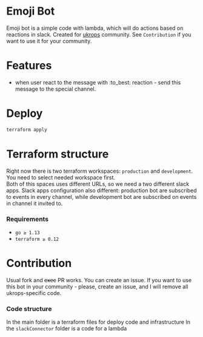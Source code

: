 # Emoji Bot
Emoji bot is a simple code with lambda, which will do actions 
based on reactions in slack. Created for [ukrops](https://ukrops.club)
community. See `Contribution` if you want to use it for your community. 

# Features
- when user react to the message with :to_best: reaction - send this message 
to the special channel.

# Deploy
```bash
terraform apply
```

# Terraform structure
Right now there is two terraform workspaces: `production` and `development`.
You need to select needed workspace first.  
Both of this spaces uses different URLs, so we need a two different slack apps. 
Slack apps configuration also different: production bot are subscribed to events 
in every channel, while development bot are subscribed on events in channel it invited to. 

### Requirements
- `go ≥ 1.13`
- `terraform ≥ 0.12`

# Contribution

Usual fork and ~~exec~~ PR works.
You can create an issue. 
If you want to use this bot in your community - please, create
an issue, and I will remove all ukrops-specific code. 

### Code structure
In the main folder is a terraform files for deploy code and infrastructure
In the `slackConnector` folder is a code for a lambda
